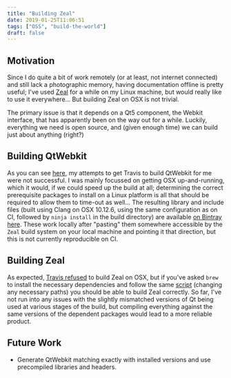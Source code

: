 ```yaml
---
title: "Building Zeal"
date: 2019-01-25T11:06:51
tags: ["OSS", "build-the-world"]
draft: false
---
```


## Motivation

Since I do quite a bit of work remotely (or at least, not internet connected) and still lack a photographic memory, having documentation offline is pretty useful; I've used [Zeal](https://github.com/zealdocs/zeal) for a while on my Linux machine, but would really like to use it everywhere...
But building Zeal on OSX is not trivial.

The primary issue is that it depends on a Qt5 component, the Webkit interface, that has apparently been on the way out for a while.
Luckily, everything we need is open source, and (given enough time) we can build just about anything (right?)

## Building QtWebkit

As you can see [here](https://travis-ci.org/jgoldfar/qtwebkit), my attempts to get Travis to build QtWebkit for me were not successful.
I was mainly focussed on getting OSX up-and-running, which it would, if we could speed up the build at all; determining the correct prerequisite packages to install on a Linux platform is all that should be required to allow them to time-out as well...
The resulting library and include files (built using Clang on OSX 10.12.6, using the same configuration as on CI, followed by `ninja install` in the build directory) are available [on Bintray here](https://bintray.com/jgoldfar/BlogPostSources/download_file?file_path=qtwebkit-4ad2c91b6d7a6d67e48f6b0252b33eb1d3a00135.x86_64-darwin.tar.gz).
These work locally after "pasting" them somewhere accessible by the `Zeal` build system on your local machine and pointing it that direction, but this is not currently reproducible on CI.

## Building Zeal

As expected, [Travis refused](https://travis-ci.org/jgoldfar/zeal) to build Zeal on OSX, but if you've asked `brew` to install the necessary dependencies and follow the same [script](https://github.com/jgoldfar/zeal/blob/enable-travis/.travis.yml) (changing any necessary paths) you should be able to build Zeal correctly.
So far, I've not run into any issues with the slightly mismatched versions of Qt being used at various stages of the build, but compiling everything against the same versions of the dependent packages would lead to a more reliable product.

## Future Work

* Generate QtWebkit matching exactly with installed versions and use precompiled libraries and headers.
